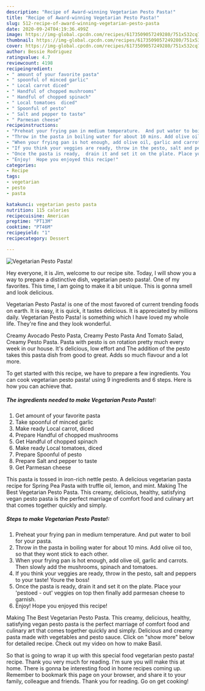 ```yaml
---
description: "Recipe of Award-winning Vegetarian Pesto Pasta!"
title: "Recipe of Award-winning Vegetarian Pesto Pasta!"
slug: 512-recipe-of-award-winning-vegetarian-pesto-pasta
date: 2020-09-24T04:19:36.499Z
image: https://img-global.cpcdn.com/recipes/6173509057249280/751x532cq70/vegetarian-pesto-pasta-recipe-main-photo.jpg
thumbnail: https://img-global.cpcdn.com/recipes/6173509057249280/751x532cq70/vegetarian-pesto-pasta-recipe-main-photo.jpg
cover: https://img-global.cpcdn.com/recipes/6173509057249280/751x532cq70/vegetarian-pesto-pasta-recipe-main-photo.jpg
author: Bessie Rodriguez
ratingvalue: 4.7
reviewcount: 4198
recipeingredient:
- " amount of your favorite pasta"
- " spoonful of minced garlic"
- " Local carrot diced"
- " Handful of chopped mushrooms"
- " Handful of chopped spinach"
- " Local tomatoes  diced"
- " Spoonful of pesto"
- " Salt and pepper to taste"
- " Parmesan cheese"
recipeinstructions:
- "Preheat your frying pan in medium temperature.  And put water to boil for your pasta."
- "Throw in the pasta in boiling water for about 10 mins. Add olive oil too, so that they wont stick to each other."
- "When your frying pan is hot enough, add olive oil, garlic and carrots. Then slowly add the mushrooms, spinach and tomatoes."
- "If you think your veggies are ready, throw in the pesto, salt and peppers to your taste! Youre the boss!"
- "Once the pasta is ready,  drain it and set it on the plate. Place your &#39;pestoed - out&#39; veggies on top then finally add parmesan cheese to garnish."
- "Enjoy!  Hope you enjoyed this recipe!"
categories:
- Recipe
tags:
- vegetarian
- pesto
- pasta

katakunci: vegetarian pesto pasta 
nutrition: 115 calories
recipecuisine: American
preptime: "PT13M"
cooktime: "PT46M"
recipeyield: "1"
recipecategory: Dessert

---
```



![Vegetarian Pesto Pasta!](https://img-global.cpcdn.com/recipes/6173509057249280/751x532cq70/vegetarian-pesto-pasta-recipe-main-photo.jpg)

Hey everyone, it is Jim, welcome to our recipe site. Today, I will show you a way to prepare a distinctive dish, vegetarian pesto pasta!. One of my favorites. This time, I am going to make it a bit unique. This is gonna smell and look delicious.

Vegetarian Pesto Pasta! is one of the most favored of current trending foods on earth. It is easy, it is quick, it tastes delicious. It is appreciated by millions daily. Vegetarian Pesto Pasta! is something which I have loved my whole life. They're fine and they look wonderful.

Creamy Avocado Pesto Pasta, Creamy Pesto Pasta And Tomato Salad, Creamy Pesto Pasta. Pasta with pesto is on rotation pretty much every week in our house. It&#39;s delicious, low effort and The addition of the pesto takes this pasta dish from good to great. Adds so much flavour and a lot more.


To get started with this recipe, we have to prepare a few ingredients. You can cook vegetarian pesto pasta! using 9 ingredients and 6 steps. Here is how you can achieve that.

<!--inarticleads1-->

##### The ingredients needed to make Vegetarian Pesto Pasta!:

1. Get  amount of your favorite pasta
1. Take  spoonful of minced garlic
1. Make ready  Local carrot, diced
1. Prepare  Handful of chopped mushrooms
1. Get  Handful of chopped spinach
1. Make ready  Local tomatoes,  diced
1. Prepare  Spoonful of pesto
1. Prepare  Salt and pepper to taste
1. Get  Parmesan cheese


This pasta is tossed in iron-rich nettle pesto. A delicious vegetarian pasta recipe for Spring Pea Pasta with truffle oil, lemon, and mint. Making The Best Vegetarian Pesto Pasta. This creamy, delicious, healthy, satisfying vegan pesto pasta is the perfect marriage of comfort food and culinary art that comes together quickly and simply. 

<!--inarticleads2-->

##### Steps to make Vegetarian Pesto Pasta!:

1. Preheat your frying pan in medium temperature.  And put water to boil for your pasta.
1. Throw in the pasta in boiling water for about 10 mins. Add olive oil too, so that they wont stick to each other.
1. When your frying pan is hot enough, add olive oil, garlic and carrots. Then slowly add the mushrooms, spinach and tomatoes.
1. If you think your veggies are ready, throw in the pesto, salt and peppers to your taste! Youre the boss!
1. Once the pasta is ready,  drain it and set it on the plate. Place your &#39;pestoed - out&#39; veggies on top then finally add parmesan cheese to garnish.
1. Enjoy!  Hope you enjoyed this recipe!


Making The Best Vegetarian Pesto Pasta. This creamy, delicious, healthy, satisfying vegan pesto pasta is the perfect marriage of comfort food and culinary art that comes together quickly and simply. Delicious and creamy pasta made with vegetables and pesto sauce. Click on &#34;show more&#34; below for detailed recipe. Check out my video on how to make Basil. 

So that is going to wrap it up with this special food vegetarian pesto pasta! recipe. Thank you very much for reading. I'm sure you will make this at home. There is gonna be interesting food in home recipes coming up. Remember to bookmark this page on your browser, and share it to your family, colleague and friends. Thank you for reading. Go on get cooking!
